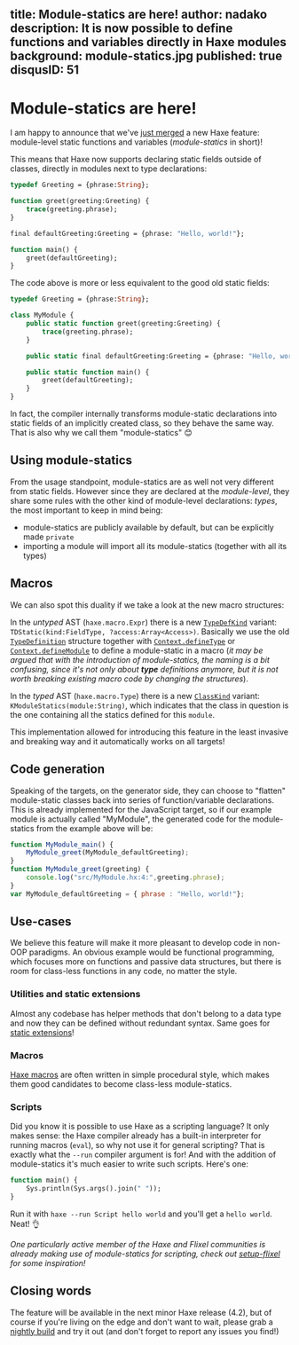 title: Module-statics are here!
author: nadako
description: It is now possible to define functions and variables directly in Haxe modules
background: module-statics.jpg
published: true
disqusID: 51
---
# Module-statics are here!

I am happy to announce that we've [just merged](https://github.com/HaxeFoundation/haxe/pull/8460) a new Haxe feature: module-level static functions and variables (_module-statics_ in short)!

This means that Haxe now supports declaring static fields outside of classes, directly in modules next to type declarations:

```haxe
typedef Greeting = {phrase:String};

function greet(greeting:Greeting) {
	trace(greeting.phrase);
}

final defaultGreeting:Greeting = {phrase: "Hello, world!"};

function main() {
	greet(defaultGreeting);
}
```

The code above is more or less equivalent to the good old static fields:

```haxe
typedef Greeting = {phrase:String};

class MyModule {
	public static function greet(greeting:Greeting) {
		trace(greeting.phrase);
	}

	public static final defaultGreeting:Greeting = {phrase: "Hello, world!"};

	public static function main() {
		greet(defaultGreeting);
	}
}
```

In fact, the compiler internally transforms module-static declarations into static fields of an implicitly created class, so they behave the same way. That is also why we call them "module-statics" 😊

## Using module-statics

From the usage standpoint, module-statics are as well not very different from static fields. However since they are declared at the _module-level_, they share some rules with the other kind of module-level declarations: _types_, the most important to keep in mind being:

 - module-statics are publicly available by default, but can be explicitly made `private`
 - importing a module will import all its module-statics (together with all its types)

## Macros

We can also spot this duality if we take a look at the new macro structures:

In the *untyped* AST (`haxe.macro.Expr`) there is a new [`TypeDefKind`](https://api.haxe.org/v/development/haxe/macro/TypeDefKind.html) variant: `TDStatic(kind:FieldType, ?access:Array<Access>)`. Basically we use the old [`TypeDefinition`](https://api.haxe.org/v/development/haxe/macro/TypeDefinition.html) structure together with [`Context.defineType`](https://api.haxe.org/v/development/haxe/macro/Context.html#defineType) or [`Context.defineModule`](https://api.haxe.org/v/development/haxe/macro/Context.html#defineModule) to define a module-static in a macro (*it may be argued that with the introduction of module-statics, the naming is a bit confusing, since it's not only about **type** definitions anymore, but it is not worth breaking existing macro code by changing the structures*).

In the *typed* AST (`haxe.macro.Type`) there is a new [`ClassKind`](https://api.haxe.org/v/development/haxe/macro/ClassKind.html) variant: `KModuleStatics(module:String)`, which indicates that the class in question is the one containing all the statics defined for this `module`.

This implementation allowed for introducing this feature in the least invasive and breaking way and it automatically works on all targets!

## Code generation

Speaking of the targets, on the generator side, they can choose to "flatten" module-static classes back into series of function/variable declarations. This is already implemented for the JavaScript target, so if our example module is actually called "MyModule", the generated code for the module-statics from the example above will be:

```js
function MyModule_main() {
	MyModule_greet(MyModule_defaultGreeting);
}
function MyModule_greet(greeting) {
	console.log("src/MyModule.hx:4:",greeting.phrase);
}
var MyModule_defaultGreeting = { phrase : "Hello, world!"};
```

## Use-cases

We believe this feature will make it more pleasant to develop code in non-OOP paradigms. An obvious example would be functional programming, which focuses more on functions and passive data structures, but there is room for class-less functions in any code, no matter the style.

### Utilities and static extensions

Almost any codebase has helper methods that don't belong to a data type and now they can be defined without redundant syntax. Same goes for [static extensions](https://haxe.org/manual/lf-static-extension.html)!

### Macros

[Haxe macros](https://haxe.org/manual/macro.html) are often written in simple procedural style, which makes them good candidates to become class-less module-statics.

### Scripts

Did you know it is possible to use Haxe as a scripting language? It only makes sense: the Haxe compiler already has a built-in interpreter for running macros (`eval`), so why not use it for general scripting? That is exactly what the `--run` compiler argument is for! And with the addition of module-statics it's much easier to write such scripts. Here's one:

```haxe
function main() {
	Sys.println(Sys.args().join(" "));
}
```

Run it with `haxe --run Script hello world` and you'll get a `hello world`. Neat! 👌

*One particularly active member of the Haxe and Flixel communities is already making use of module-statics for scripting, check out [setup-flixel](https://github.com/HaxeFlixel/setup-flixel) for some inspiration!*

## Closing words

The feature will be available in the next minor Haxe release (4.2), but of course if you're living on the edge and don't want to wait, please grab a [nightly build](https://build.haxe.org/) and try it out (and don't forget to report any issues you find!)
